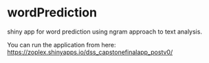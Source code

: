 # wordPrediction
shiny app for word prediction using ngram approach to text analysis.

You can run the application from here: https://zoplex.shinyapps.io/dss_capstonefinalapp_postv0/ 

